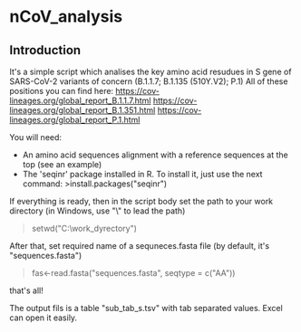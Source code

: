 # nCoV_analysis

## Introduction

It's a simple script which analises the key amino acid resudues in S gene of SARS-CoV-2 variants of concern (B.1.1.7; B.1.135 (510Y.V2); P.1)
All of these positions you can find here:
https://cov-lineages.org/global_report_B.1.1.7.html
https://cov-lineages.org/global_report_B.1.351.html
https://cov-lineages.org/global_report_P.1.html



You will need:
* An amino acid sequences alignment with a reference sequences at the top (see an example)
* The 'seqinr' package installed in R. To install it, just use the next command: >install.packages("seqinr")

If everything is ready, then in the script body set the path to your work directory (in Windows, use "\\" to lead the path)
>setwd("C:\\work_dyrectory")

After that, set  required name of a sequneces.fasta file (by default, it's "sequences.fasta")
>fas<-read.fasta("sequences.fasta", seqtype = c("AA"))

that's all!

The output fils is a table "sub_tab_s.tsv" with tab separated values. Excel can open it easily.

